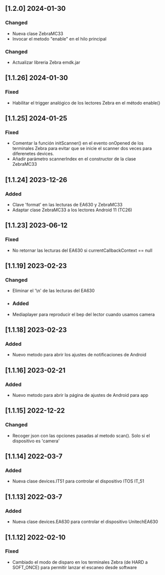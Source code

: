## [1.2.0] 2024-01-30

### Changed
- Nueva clase ZebraMC33
- Invocar el metodo "enable" en el hilo principal

### Changed
- Actualizar libreria Zebra emdk.jar
  
## [1.1.26] 2024-01-30

### Fixed
- Habilitar el trigger analógico de los lectores Zebra en el método enable()

## [1.1.25] 2024-01-25

### Fixed
- Comentar la función initScanner() en el evento onOpened de los terminales Zebra para 
  evitar que se inicie el scanner dos veces para diferenetes devices.
- Añadir parámetro scannerIndex en el constructor de la clase ZebraMC33

## [1.1.24] 2023-12-26

### Added
- Clave 'format' en las lecturas de EA630 y ZebraMC33
- Adaptar clase ZebraMC33 a los lectores Android 11 (TC26)

## [1.1.23] 2023-06-12
### Fixed
 - No retornar las lecturas del EA630 si currentCallbackContext == null
 
## [1.1.19] 2023-02-23

### Changed
- Eliminar el '\n' de las lecturas del EA630
  
- ### Added
- Mediaplayer para reproducir el bep del lector cuando usamos camera


## [1.1.18] 2023-02-23

### Added
- Nuevo metodo para abrir los ajustes de notificaciones de Android

## [1.1.16] 2023-02-21

### Added
- Nuevo metodo para abrir la página de ajustes de Android para app

## [1.1.15] 2022-12-22

### Changed
- Recoger json con las opciones pasadas al metodo scan(). Solo si el dispositivo es 'camera'

## [1.1.14] 2022-03-7

### Added
- Nueva clase devices.IT51 para controlar el dispositivo ITOS IT_51

## [1.1.13] 2022-03-7

### Added
- Nueva clase devices.EA630 para controlar el dispositivo UnitechEA630

## [1.1.12] 2022-02-10

### Fixed
- Cambiado el modo de disparo en los terminales Zebra (de HARD a SOFT_ONCE)  para permitir lanzar el escaneo desde software

